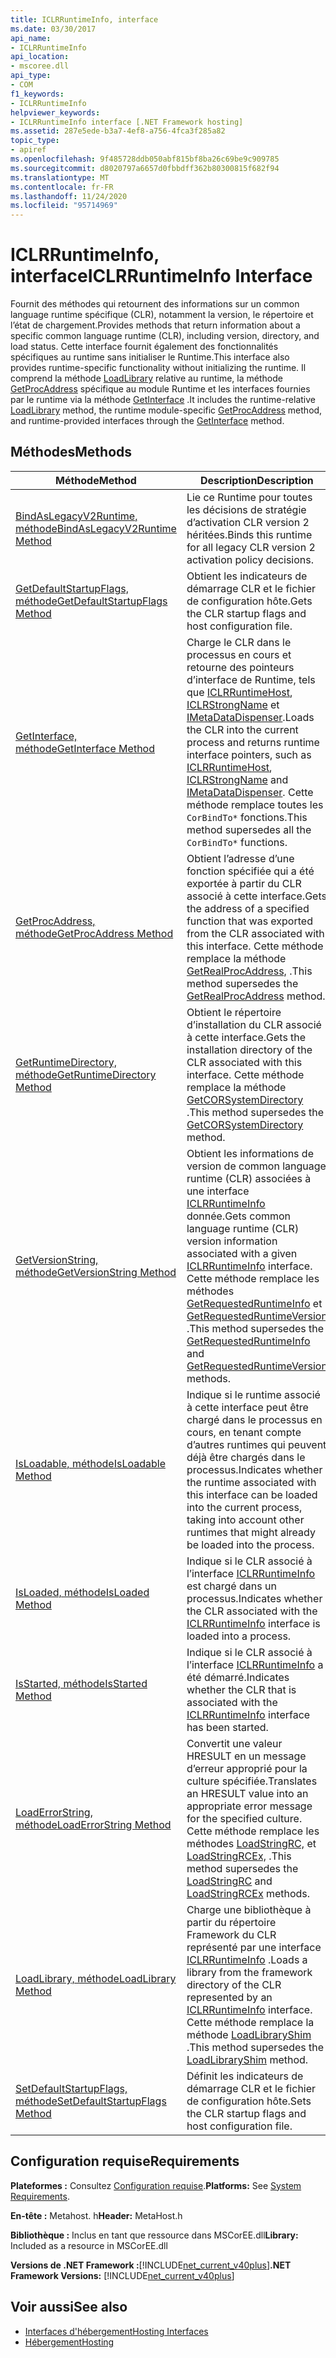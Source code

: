 ```yaml
---
title: ICLRRuntimeInfo, interface
ms.date: 03/30/2017
api_name:
- ICLRRuntimeInfo
api_location:
- mscoree.dll
api_type:
- COM
f1_keywords:
- ICLRRuntimeInfo
helpviewer_keywords:
- ICLRRuntimeInfo interface [.NET Framework hosting]
ms.assetid: 287e5ede-b3a7-4ef8-a756-4fca3f285a82
topic_type:
- apiref
ms.openlocfilehash: 9f485728ddb050abf815bf8ba26c69be9c909785
ms.sourcegitcommit: d8020797a6657d0fbbdff362b80300815f682f94
ms.translationtype: MT
ms.contentlocale: fr-FR
ms.lasthandoff: 11/24/2020
ms.locfileid: "95714969"
---
```

# <a name="iclrruntimeinfo-interface"></a><span data-ttu-id="2752d-102">ICLRRuntimeInfo, interface</span><span class="sxs-lookup"><span data-stu-id="2752d-102">ICLRRuntimeInfo Interface</span></span>

<span data-ttu-id="2752d-103">Fournit des méthodes qui retournent des informations sur un common language runtime spécifique (CLR), notamment la version, le répertoire et l’état de chargement.</span><span class="sxs-lookup"><span data-stu-id="2752d-103">Provides methods that return information about a specific common language runtime (CLR), including version, directory, and load status.</span></span> <span data-ttu-id="2752d-104">Cette interface fournit également des fonctionnalités spécifiques au runtime sans initialiser le Runtime.</span><span class="sxs-lookup"><span data-stu-id="2752d-104">This interface also provides runtime-specific functionality without initializing the runtime.</span></span> <span data-ttu-id="2752d-105">Il comprend la méthode [LoadLibrary](iclrruntimeinfo-loadlibrary-method.md) relative au runtime, la méthode [GetProcAddress](iclrruntimeinfo-getprocaddress-method.md) spécifique au module Runtime et les interfaces fournies par le runtime via la méthode [GetInterface](iclrruntimeinfo-getinterface-method.md) .</span><span class="sxs-lookup"><span data-stu-id="2752d-105">It includes the runtime-relative [LoadLibrary](iclrruntimeinfo-loadlibrary-method.md) method, the runtime module-specific [GetProcAddress](iclrruntimeinfo-getprocaddress-method.md) method, and runtime-provided interfaces through the [GetInterface](iclrruntimeinfo-getinterface-method.md) method.</span></span>  
  
## <a name="methods"></a><span data-ttu-id="2752d-106">Méthodes</span><span class="sxs-lookup"><span data-stu-id="2752d-106">Methods</span></span>  
  
|<span data-ttu-id="2752d-107">Méthode</span><span class="sxs-lookup"><span data-stu-id="2752d-107">Method</span></span>|<span data-ttu-id="2752d-108">Description</span><span class="sxs-lookup"><span data-stu-id="2752d-108">Description</span></span>|  
|------------|-----------------|  
|[<span data-ttu-id="2752d-109">BindAsLegacyV2Runtime, méthode</span><span class="sxs-lookup"><span data-stu-id="2752d-109">BindAsLegacyV2Runtime Method</span></span>](iclrruntimeinfo-bindaslegacyv2runtime-method.md)|<span data-ttu-id="2752d-110">Lie ce Runtime pour toutes les décisions de stratégie d’activation CLR version 2 héritées.</span><span class="sxs-lookup"><span data-stu-id="2752d-110">Binds this runtime for all legacy CLR version 2 activation policy decisions.</span></span>|  
|[<span data-ttu-id="2752d-111">GetDefaultStartupFlags, méthode</span><span class="sxs-lookup"><span data-stu-id="2752d-111">GetDefaultStartupFlags Method</span></span>](iclrruntimeinfo-getdefaultstartupflags-method.md)|<span data-ttu-id="2752d-112">Obtient les indicateurs de démarrage CLR et le fichier de configuration hôte.</span><span class="sxs-lookup"><span data-stu-id="2752d-112">Gets the CLR startup flags and host configuration file.</span></span>|  
|[<span data-ttu-id="2752d-113">GetInterface, méthode</span><span class="sxs-lookup"><span data-stu-id="2752d-113">GetInterface Method</span></span>](iclrruntimeinfo-getinterface-method.md)|<span data-ttu-id="2752d-114">Charge le CLR dans le processus en cours et retourne des pointeurs d’interface de Runtime, tels que [ICLRRuntimeHost](iclrruntimehost-interface.md), [ICLRStrongName](iclrstrongname-interface.md) et [IMetaDataDispenser](../metadata/imetadatadispenser-interface.md).</span><span class="sxs-lookup"><span data-stu-id="2752d-114">Loads the CLR into the current process and returns runtime interface pointers, such as [ICLRRuntimeHost](iclrruntimehost-interface.md), [ICLRStrongName](iclrstrongname-interface.md) and [IMetaDataDispenser](../metadata/imetadatadispenser-interface.md).</span></span> <span data-ttu-id="2752d-115">Cette méthode remplace toutes les `CorBindTo*` fonctions.</span><span class="sxs-lookup"><span data-stu-id="2752d-115">This method supersedes all the `CorBindTo*` functions.</span></span>|  
|[<span data-ttu-id="2752d-116">GetProcAddress, méthode</span><span class="sxs-lookup"><span data-stu-id="2752d-116">GetProcAddress Method</span></span>](iclrruntimeinfo-getprocaddress-method.md)|<span data-ttu-id="2752d-117">Obtient l’adresse d’une fonction spécifiée qui a été exportée à partir du CLR associé à cette interface.</span><span class="sxs-lookup"><span data-stu-id="2752d-117">Gets the address of a specified function that was exported from the CLR associated with this interface.</span></span> <span data-ttu-id="2752d-118">Cette méthode remplace la méthode [GetRealProcAddress,](getrealprocaddress-function.md) .</span><span class="sxs-lookup"><span data-stu-id="2752d-118">This method supersedes the [GetRealProcAddress](getrealprocaddress-function.md) method.</span></span>|  
|[<span data-ttu-id="2752d-119">GetRuntimeDirectory, méthode</span><span class="sxs-lookup"><span data-stu-id="2752d-119">GetRuntimeDirectory Method</span></span>](iclrruntimeinfo-getruntimedirectory-method.md)|<span data-ttu-id="2752d-120">Obtient le répertoire d’installation du CLR associé à cette interface.</span><span class="sxs-lookup"><span data-stu-id="2752d-120">Gets the installation directory of the CLR associated with this interface.</span></span> <span data-ttu-id="2752d-121">Cette méthode remplace la méthode [GetCORSystemDirectory](getcorsystemdirectory-function.md) .</span><span class="sxs-lookup"><span data-stu-id="2752d-121">This method supersedes the [GetCORSystemDirectory](getcorsystemdirectory-function.md) method.</span></span>|  
|[<span data-ttu-id="2752d-122">GetVersionString, méthode</span><span class="sxs-lookup"><span data-stu-id="2752d-122">GetVersionString Method</span></span>](iclrruntimeinfo-getversionstring-method.md)|<span data-ttu-id="2752d-123">Obtient les informations de version de common language runtime (CLR) associées à une interface [ICLRRuntimeInfo](iclrruntimeinfo-interface.md) donnée.</span><span class="sxs-lookup"><span data-stu-id="2752d-123">Gets common language runtime (CLR) version information associated with a given [ICLRRuntimeInfo](iclrruntimeinfo-interface.md) interface.</span></span> <span data-ttu-id="2752d-124">Cette méthode remplace les méthodes [GetRequestedRuntimeInfo](getrequestedruntimeinfo-function.md) et [GetRequestedRuntimeVersion](getrequestedruntimeversion-function.md) .</span><span class="sxs-lookup"><span data-stu-id="2752d-124">This method supersedes the [GetRequestedRuntimeInfo](getrequestedruntimeinfo-function.md) and [GetRequestedRuntimeVersion](getrequestedruntimeversion-function.md) methods.</span></span>|  
|[<span data-ttu-id="2752d-125">IsLoadable, méthode</span><span class="sxs-lookup"><span data-stu-id="2752d-125">IsLoadable Method</span></span>](iclrruntimeinfo-isloadable-method.md)|<span data-ttu-id="2752d-126">Indique si le runtime associé à cette interface peut être chargé dans le processus en cours, en tenant compte d’autres runtimes qui peuvent déjà être chargés dans le processus.</span><span class="sxs-lookup"><span data-stu-id="2752d-126">Indicates whether the runtime associated with this interface can be loaded into the current process, taking into account other runtimes that might already be loaded into the process.</span></span>|  
|[<span data-ttu-id="2752d-127">IsLoaded, méthode</span><span class="sxs-lookup"><span data-stu-id="2752d-127">IsLoaded Method</span></span>](iclrruntimeinfo-isloaded-method.md)|<span data-ttu-id="2752d-128">Indique si le CLR associé à l’interface [ICLRRuntimeInfo](iclrruntimeinfo-interface.md) est chargé dans un processus.</span><span class="sxs-lookup"><span data-stu-id="2752d-128">Indicates whether the CLR associated with the [ICLRRuntimeInfo](iclrruntimeinfo-interface.md) interface is loaded into a process.</span></span>|  
|[<span data-ttu-id="2752d-129">IsStarted, méthode</span><span class="sxs-lookup"><span data-stu-id="2752d-129">IsStarted Method</span></span>](iclrruntimeinfo-isstarted-method.md)|<span data-ttu-id="2752d-130">Indique si le CLR associé à l’interface [ICLRRuntimeInfo](iclrruntimeinfo-interface.md) a été démarré.</span><span class="sxs-lookup"><span data-stu-id="2752d-130">Indicates whether the CLR that is associated with the [ICLRRuntimeInfo](iclrruntimeinfo-interface.md) interface has been started.</span></span>|  
|[<span data-ttu-id="2752d-131">LoadErrorString, méthode</span><span class="sxs-lookup"><span data-stu-id="2752d-131">LoadErrorString Method</span></span>](iclrruntimeinfo-loaderrorstring-method.md)|<span data-ttu-id="2752d-132">Convertit une valeur HRESULT en un message d’erreur approprié pour la culture spécifiée.</span><span class="sxs-lookup"><span data-stu-id="2752d-132">Translates an HRESULT value into an appropriate error message for the specified culture.</span></span> <span data-ttu-id="2752d-133">Cette méthode remplace les méthodes [LoadStringRC,](loadstringrc-function.md) et [LoadStringRCEx,](loadstringrcex-function.md) .</span><span class="sxs-lookup"><span data-stu-id="2752d-133">This method supersedes the [LoadStringRC](loadstringrc-function.md) and [LoadStringRCEx](loadstringrcex-function.md) methods.</span></span>|  
|[<span data-ttu-id="2752d-134">LoadLibrary, méthode</span><span class="sxs-lookup"><span data-stu-id="2752d-134">LoadLibrary Method</span></span>](iclrruntimeinfo-loadlibrary-method.md)|<span data-ttu-id="2752d-135">Charge une bibliothèque à partir du répertoire Framework du CLR représenté par une interface [ICLRRuntimeInfo](iclrruntimeinfo-interface.md) .</span><span class="sxs-lookup"><span data-stu-id="2752d-135">Loads a library from the framework directory of the CLR represented by an [ICLRRuntimeInfo](iclrruntimeinfo-interface.md) interface.</span></span> <span data-ttu-id="2752d-136">Cette méthode remplace la méthode [LoadLibraryShim](loadlibraryshim-function.md) .</span><span class="sxs-lookup"><span data-stu-id="2752d-136">This method supersedes the [LoadLibraryShim](loadlibraryshim-function.md) method.</span></span>|  
|[<span data-ttu-id="2752d-137">SetDefaultStartupFlags, méthode</span><span class="sxs-lookup"><span data-stu-id="2752d-137">SetDefaultStartupFlags Method</span></span>](iclrruntimeinfo-setdefaultstartupflags-method.md)|<span data-ttu-id="2752d-138">Définit les indicateurs de démarrage CLR et le fichier de configuration hôte.</span><span class="sxs-lookup"><span data-stu-id="2752d-138">Sets the CLR startup flags and host configuration file.</span></span>|  
  
## <a name="requirements"></a><span data-ttu-id="2752d-139">Configuration requise</span><span class="sxs-lookup"><span data-stu-id="2752d-139">Requirements</span></span>  

 <span data-ttu-id="2752d-140">**Plateformes :** Consultez [Configuration requise](../../get-started/system-requirements.md).</span><span class="sxs-lookup"><span data-stu-id="2752d-140">**Platforms:** See [System Requirements](../../get-started/system-requirements.md).</span></span>  
  
 <span data-ttu-id="2752d-141">**En-tête :** Metahost. h</span><span class="sxs-lookup"><span data-stu-id="2752d-141">**Header:** MetaHost.h</span></span>  
  
 <span data-ttu-id="2752d-142">**Bibliothèque :** Inclus en tant que ressource dans MSCorEE.dll</span><span class="sxs-lookup"><span data-stu-id="2752d-142">**Library:** Included as a resource in MSCorEE.dll</span></span>  
  
 <span data-ttu-id="2752d-143">**Versions de .NET Framework :**[!INCLUDE[net_current_v40plus](../../../../includes/net-current-v40plus-md.md)]</span><span class="sxs-lookup"><span data-stu-id="2752d-143">**.NET Framework Versions:** [!INCLUDE[net_current_v40plus](../../../../includes/net-current-v40plus-md.md)]</span></span>  
  
## <a name="see-also"></a><span data-ttu-id="2752d-144">Voir aussi</span><span class="sxs-lookup"><span data-stu-id="2752d-144">See also</span></span>

- [<span data-ttu-id="2752d-145">Interfaces d'hébergement</span><span class="sxs-lookup"><span data-stu-id="2752d-145">Hosting Interfaces</span></span>](hosting-interfaces.md)
- [<span data-ttu-id="2752d-146">Hébergement</span><span class="sxs-lookup"><span data-stu-id="2752d-146">Hosting</span></span>](index.md)
